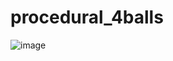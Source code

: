 # procedural_4balls
![image](https://user-images.githubusercontent.com/53036180/154933989-7b9bbace-b561-49ae-a28d-6acd0879a29f.png)
